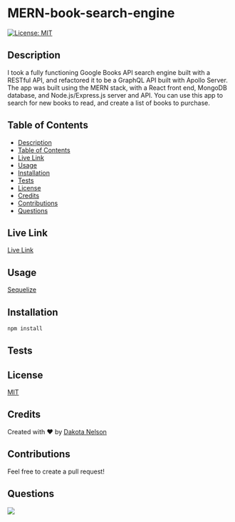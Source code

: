 # MERN-book-search-engine

[![License: MIT](https://img.shields.io/badge/License-MIT-yellow.svg)](https://opensource.org/licenses/MIT)

## Description

I took a fully functioning Google Books API search engine built with a RESTful API, and refactored it to be a GraphQL API built with Apollo Server. The app was built using the MERN stack, with a React front end, MongoDB database, and Node.js/Express.js server and API. You can use this app to search for new books to read, and create a list of books to purchase.

## Table of Contents

  - [Description](#description)
  - [Table of Contents](#table-of-contents)
  - [Live Link](#live-link)
  - [Usage](#usage)
  - [Installation](#installation)
  - [Tests](#tests)
  - [License](#license)
  - [Credits](#credits)
  - [Contributions](#contributions)
  - [Questions](#questions)

## Live Link

[Live Link]()

## Usage

[Sequelize](https://www.npmjs.com/package/sequelize)

## Installation

```bash
npm install
```

## Tests

## License

[MIT](https://opensource.org/licenses/MIT)

## Credits

Created with ❤️ by [Dakota Nelson](https://github.com/kotalilyy)

## Contributions

Feel free to create a pull request!

## Questions

<a href="mailto:kotalilyy@gmail.com?"><img src="https://img.shields.io/badge/gmail-%23DD0031.svg?&style=for-the-badge&logo=gmail&logoColor=white"/></a>

